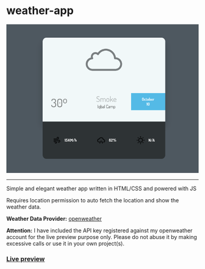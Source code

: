 # weather-app

<p align="center">
  <img src="assets/index.png" />
</p>

<hr>

Simple and elegant weather app written in HTML/CSS and powered with JS

Requires location permission to auto fetch the location and show the weather data. 

**Weather Data Provider:** [openweather](https://openweathermap.org/api)

**Attention:** I have included the API key registered against my openweather account for the live preview purpose only. Please do not abuse it by making excessive calls or use it in your own project(s). 

### [Live preview](https://taseerahmad.github.io/weather-app/) 
